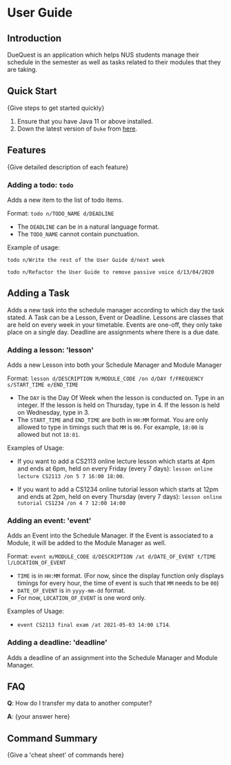 # User Guide

## Introduction

DueQuest is an application which helps NUS students manage their schedule in the semester
as well as tasks related to their modules that they are taking.

## Quick Start

{Give steps to get started quickly}

1. Ensure that you have Java 11 or above installed.
1. Down the latest version of `Duke` from [here](http://link.to/duke).

## Features 

{Give detailed description of each feature}

### Adding a todo: `todo` 
Adds a new item to the list of todo items.

Format: `todo n/TODO_NAME d/DEADLINE`

* The `DEADLINE` can be in a natural language format.
* The `TODO_NAME` cannot contain punctuation.  

Example of usage: 

`todo n/Write the rest of the User Guide d/next week`

`todo n/Refactor the User Guide to remove passive voice d/13/04/2020`

## Adding a Task
Adds a new task into the schedule manager according to which day the task stated.
A Task can be a Lesson, Event or Deadline.
Lessons are classes that are held on every week in your timetable.
Events are one-off, they only take place on a single day.
Deadline are assignments where there is a due date.

### Adding a lesson: 'lesson'
Adds a new Lesson into both your Schedule Manager and Module Manager

Format: `lesson d/DESCRIPTION M/MODULE_CODE /on d/DAY f/FREQUENCY s/START_TIME e/END_TIME`

* The `DAY` is the Day Of Week when the lesson is conducted on. Type in an integer. If the lesson is held on Thursday, type in 4. If the lesson is held on Wednesday, type in 3.
* The `START_TIME` and `END_TIME` are both in `HH:MM` format. You are only allowed to type in timings such that `MM` is `00`. For example, `18:00` is allowed but not `18:01`.

Examples of Usage:

* If you want to add a CS2113 online lecture lesson which starts at 4pm and ends at 6pm, held on every Friday (every 7 days): `lesson online lecture CS2113 /on 5 7 16:00 18:00`.

* If you want to add a CS1234 online tutorial lesson which starts at 12pm and ends at 2pm, held on every Thursday (every 7 days): `lesson online tutorial CS1234 /on 4 7 12:00 14:00`

### Adding an event: 'event'
Adds an Event into the Schedule Manager. If the Event is associated to a Module, it will be added to the Module Manager as well.

Format: `event m/MODULE_CODE d/DESCRIPTION /at d/DATE_OF_EVENT t/TIME l/LOCATION_OF_EVENT`

* `TIME` is in `HH:MM` format. (For now, since the display function only displays timings for every hour, the time of event is such that `MM` needs to be `00`)
* `DATE_OF_EVENT` is in `yyyy-mm-dd` format.
* For now, `LOCATION_OF_EVENT` is one word only.

Examples of Usage:

* `event CS2113 final exam /at 2021-05-03 14:00 LT14`.

### Adding a deadline: 'deadline'
Adds a deadline of an assignment into the Schedule Manager and Module Manager. 

## FAQ

**Q**: How do I transfer my data to another computer? 

**A**: {your answer here}

## Command Summary

{Give a 'cheat sheet' of commands here}
